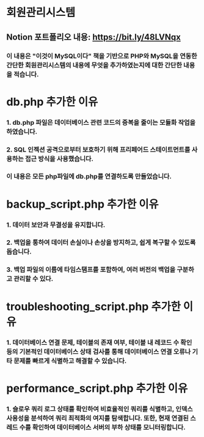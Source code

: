 # 회원관리시스템
## Notion 포트폴리오 내용: https://bit.ly/48LVNqx
### 이 내용은 "이것이 MySQL이다" 책을 기반으로 PHP와 MySQL을 연동한 간단한 회원관리시스템의 내용에 무엇을 추가하였는지에 대한 간단한 내용을 적습니다.

# db.php 추가한 이유
### 1. db.php 파일은 데이터베이스 관련 코드의 중복을 줄이는 모듈화 작업을 하였습니다.
### 2. SQL 인젝션 공격으로부터 보호하기 위해 프리페어드 스테이트먼트를 사용하는 접근 방식을 사용했습니다.
### 이 내용은 모든 php파일에 db.php를 연결하도록 만들었습니다.

# backup_script.php 추가한 이유
### 1. 데이터 보안과 무결성을 유지합니다. 
### 2. 백업을 통하여 데이터 손실이나 손상을 방지하고, 쉽게 복구할 수 있도록 돕습니다. 
### 3. 백업 파일의 이름에 타임스탬프를 포함하여, 여러 버전의 백업을 구분하고 관리할 수 있다.

# troubleshooting_script.php 추가한 이유
### 1. 데이터베이스 연결 문제, 테이블의 존재 여부, 테이블 내 레코드 수 확인 등의 기본적인 데이터베이스 상태 검사를 통해 데이터베이스 연결 오류나 기타 문제를 빠르게 식별하고 해결할 수 있습니다.

# performance_script.php 추가한 이유
### 1. 슬로우 쿼리 로그 상태를 확인하여 비효율적인 쿼리를 식별하고, 인덱스 사용성을 분석하여 쿼리 최적화의 여지를 탐색합니다. 또한, 현재 연결된 스레드 수를 확인하여 데이터베이스 서버의 부하 상태를 모니터링합니다. 
